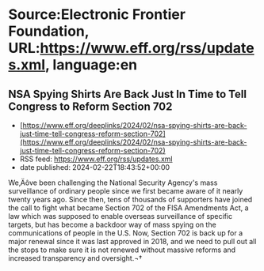 # Source:Electronic Frontier Foundation, URL:https://www.eff.org/rss/updates.xml, language:en

## NSA Spying Shirts Are Back Just In Time to Tell Congress to Reform Section 702
 - [https://www.eff.org/deeplinks/2024/02/nsa-spying-shirts-are-back-just-time-tell-congress-reform-section-702](https://www.eff.org/deeplinks/2024/02/nsa-spying-shirts-are-back-just-time-tell-congress-reform-section-702)
 - RSS feed: https://www.eff.org/rss/updates.xml
 - date published: 2024-02-22T18:43:52+00:00

<div class="field field--name-body field--type-text-with-summary field--label-hidden"><div class="field__items"><div class="field__item even"><p><span>We‚Äôve been challenging the National Security Agency's mass surveillance of ordinary people since </span><span>we first became aware of it nearly twenty years ago.</span><span> Since then, tens of thousands of supporters have joined the call to fight what became Section 702 of the FISA Amendments Act, a law which was supposed to enable overseas surveillance of specific targets, but has become a backdoor way of mass spying on the communications of people in the U.S. Now, Section 702 is back up for a major renewal since it was last approved in 2018, and we need to pull out all the stops to make sure it is not renewed without massive reforms and increased transparency and oversight.</span><span>¬†</span></p>
<p><a href="https://shop.eff.org/products/nsa-t-shirt"><span><img alt=" &quot;stop NSA's Mass surveillance.&quot; Below tha

